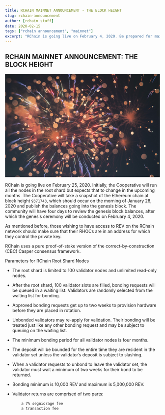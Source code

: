 ```yaml
---
title: RCHAIN MAINNET ANNOUNCEMENT - THE BLOCK HEIGHT
slug: rchain-announcement
author: [rchain stuff]
date: 2020-02-15
tags: ["rchain announcement", "mainnet"]
excerpt: "RChain is going live on February 4, 2020. Be prepared for mainnet 🌟🎉"
---
```


## RCHAIN MAINNET ANNOUNCEMENT: THE BLOCK HEIGHT

![mainnet](./images/concert.jpg)

RChain is going live on February 25, 2020. Initially, the Cooperative will run all the nodes in the root shard but expects that to change in the upcoming months. The Cooperative will take a snapshot of the Ethereum chain at block height `9371743`, which should occur on the morning of January 28, 2020 and publish the balances going into the genesis block. The community will have four days to review the genesis block balances, after which the genesis ceremony will be conducted on February 4, 2020.

As mentioned before, those wishing to have access to REV on the RChain network should make sure that their RHOCs are in an address for which they control the private key.

RChain uses a pure proof-of-stake version of the correct-by-construction (CBC) Casper consensus framework.

Parameters for RChain Root Shard Nodes

- The root shard is limited to 100 validator nodes and unlimited read-only nodes.
- After the root shard, 100 validator slots are filled, bonding requests will be queued in a waiting list. Validators are randomly selected from the waiting list for bonding.
- Approved bonding requests get up to two weeks to provision hardware before they are placed in rotation.
- Unbonded validators may re-apply for validation. Their bonding will be treated just like any other bonding request and may be subject to queuing on the waiting list.
- The minimum bonding period for all validator nodes is four months.
- The deposit will be bounded for the entire time they are resident in the validator set unless the validator’s deposit is subject to slashing.
- When a validator requests to unbond to leave the validator set, the validator must wait a minimum of two weeks for their bond to be returned.
- Bonding minimum is 10,000 REV and maximum is 5,000,000 REV.
- Validator returns are comprised of two parts:

      	  a 7% segniorage fee
      	  a transaction fee
